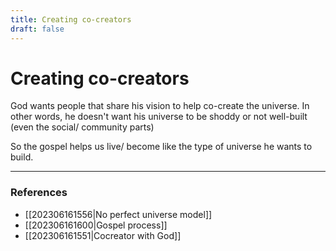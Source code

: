 ```yaml
---
title: Creating co-creators
draft: false
---
```

# Creating co-creators
God wants people that share his vision to help co-create the universe. In other words, he doesn't want his universe to be shoddy or not well-built (even the social/ community parts)

So the gospel helps us live/ become like the type of universe he wants to build. 

---
### References
- [[202306161556|No perfect universe model]]
- [[202306161600|Gospel process]]
- [[202306161551|Cocreator with God]]
